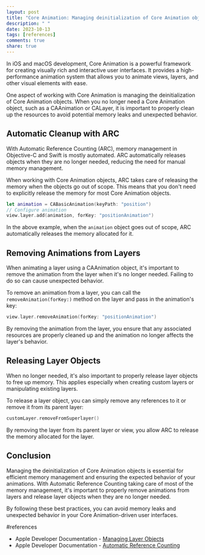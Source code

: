 ```yaml
---
layout: post
title: "Core Animation: Managing deinitialization of Core Animation objects"
description: " "
date: 2023-10-13
tags: [references]
comments: true
share: true
---
```


In iOS and macOS development, Core Animation is a powerful framework for creating visually rich and interactive user interfaces. It provides a high-performance animation system that allows you to animate views, layers, and other visual elements with ease.

One aspect of working with Core Animation is managing the deinitialization of Core Animation objects. When you no longer need a Core Animation object, such as a CAAnimation or CALayer, it is important to properly clean up the resources to avoid potential memory leaks and unexpected behavior.

## Automatic Cleanup with ARC

With Automatic Reference Counting (ARC), memory management in Objective-C and Swift is mostly automated. ARC automatically releases objects when they are no longer needed, reducing the need for manual memory management.

When working with Core Animation objects, ARC takes care of releasing the memory when the objects go out of scope. This means that you don't need to explicitly release the memory for most Core Animation objects.

```swift
let animation = CABasicAnimation(keyPath: "position")
// Configure animation
view.layer.add(animation, forKey: "positionAnimation")
```

In the above example, when the `animation` object goes out of scope, ARC automatically releases the memory allocated for it.

## Removing Animations from Layers

When animating a layer using a CAAnimation object, it's important to remove the animation from the layer when it's no longer needed. Failing to do so can cause unexpected behavior.

To remove an animation from a layer, you can call the `removeAnimation(forKey:)` method on the layer and pass in the animation's key:

```swift
view.layer.removeAnimation(forKey: "positionAnimation")
```

By removing the animation from the layer, you ensure that any associated resources are properly cleaned up and the animation no longer affects the layer's behavior.

## Releasing Layer Objects

When no longer needed, it's also important to properly release layer objects to free up memory. This applies especially when creating custom layers or manipulating existing layers.

To release a layer object, you can simply remove any references to it or remove it from its parent layer:

```swift
customLayer.removeFromSuperlayer()
```

By removing the layer from its parent layer or view, you allow ARC to release the memory allocated for the layer.

## Conclusion

Managing the deinitialization of Core Animation objects is essential for efficient memory management and ensuring the expected behavior of your animations. With Automatic Reference Counting taking care of most of the memory management, it's important to properly remove animations from layers and release layer objects when they are no longer needed.

By following these best practices, you can avoid memory leaks and unexpected behavior in your Core Animation-driven user interfaces.

#references 
- Apple Developer Documentation - [Managing Layer Objects](https://developer.apple.com/documentation/quartzcore/calayer/1410846-shouldundergobinning)
- Apple Developer Documentation - [Automatic Reference Counting](https://developer.apple.com/documentation/swift/automatic_reference_counting)